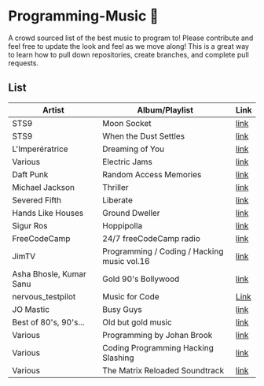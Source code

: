 # Programming-Music 🎵

A crowd sourced list of the best music to program to! Please contribute and feel free to update the look and feel as we move along! This is a great way to learn how to pull down repositories, create branches, and complete pull requests.

## List

|Artist|Album/Playlist|Link|
|---|---|---|
|STS9|Moon Socket|[link](https://open.spotify.com/album/3D0Qas7vQzxhtSQh7zHfln?si=D3dJBa4dQVOYjpO3ZaS4uA)|
|STS9| When the Dust Settles|[link](https://open.spotify.com/album/03bgk8Ydn4loMe9nbqtsO6?si=pVmAf4R3QdOMqOjx-E8PmA)|
|L'Imperératrice|Dreaming of You|[link](https://open.spotify.com/album/31Hed4B6RrQiQ6mevUyQnX?si=EHNCO6R2SYapgREcQClOag)|
|Various| Electric Jams|[link](https://open.spotify.com/user/22slh5nu2nlc3g4skclpnshbq/playlist/0RmGBg8pmcILnfN4wZUKo3?si=GjUt4_LgR6eKHZ2RVP_Yrg)|
|Daft Punk| Random Access Memories|[link](https://open.spotify.com/album/4m2880jivSbbyEGAKfITCa?si=Iza4KlHuRcObX3GOzriOGQ)|
|Michael Jackson| Thriller|[link](https://open.spotify.com/album/2ANVost0y2y52ema1E9xAZ)|
|Severed Fifth| Liberate|[link](https://www.jonobacon.com/creative/)|
|Hands Like Houses| Ground Dweller|[link](https://open.spotify.com/album/0Jx0uUf0KWCYIMiKkXvHJB)|
|Sigur Ros|Hoppipolla|[link](https://open.spotify.com/track/6eTGxxQxiTFE6LfZHC33Wm)|
|FreeCodeCamp|24/7 freeCodeCamp radio|[link](https://www.youtube.com/watch?v=eBHDKfPaJ5A)|
|JimTV|Programming / Coding / Hacking music vol.16|[link](https://www.youtube.com/watch?v=2YAvi08xFzQ)|
|Asha Bhosle, Kumar Sanu|Gold 90's Bollywood|[link](https://www.saavn.com/lyrics/Chehra-Kya-Dekhte-Ho-Lyrics/HDdbezNmZmY)|
|nervous_testpilot|Music for Code|[Link](https://open.spotify.com/album/2531uYRqVTpFKJXO0EdVa8?si=bIEyIzugThSDCFtO123wTQ)|
|JO Mastic|Busy Guys|[link](https://open.spotify.com/album/0PfolHyCFVkFge1NYwDLFq)|
|Best of 80's, 90's...|Old but gold music|[link](https://open.spotify.com/user/12137021001/playlist/21BtvJNHCJJARHFq8VROUM?si=flohX8QSR3eDW-Bnr9wl6w)|
|Various|Programming by Johan Brook|[link](https://open.spotify.com/user/johanbrook/playlist/2mtlhuFVOFMn6Ho3JmrLc2?si=lJw_nZ12SZejXvGd6TGR1A)|
|Various|Coding Programming Hacking Slashing|[link](https://open.spotify.com/user/125937873/playlist/5SgJR30RfzR5hO21TsQhBp?si=GB40wZygTZCRQM4FbTR4Yg)|
|Various|The Matrix Reloaded Soundtrack|[link](https://open.spotify.com/user/1282969698/playlist/710Kp9DeACbyaNxKbXM2Iq?si=H3nGDqcAQh-uupbruyFEBA)|
